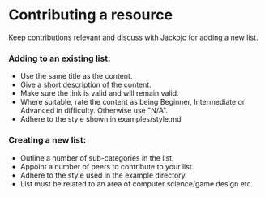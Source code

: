 # Contributing a resource

Keep contributions relevant and discuss with Jackojc for adding a new list.

### Adding to an existing list:
- Use the same title as the content.
- Give a short description of the content.
- Make sure the link is valid and will remain valid.
- Where suitable, rate the content as being Beginner, Intermediate or Advanced in difficulty. Otherwise use "N/A".
- Adhere to the style shown in examples/style.md

### Creating a new list:
- Outline a number of sub-categories in the list.
- Appoint a number of peers to contribute to your list.
- Adhere to the style used in the example directory.
- List must be related to an area of computer science/game design etc.